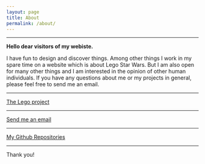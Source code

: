 ```yaml
---
layout: page
title: About
permalink: /about/
---
```


<div class="about_style">
</div>

***

**Hello dear visitors of my webiste.**

I have fun to design and discover things. Among other things I work in my spare time on a website which is about Lego Star Wars.
But I am also open for many other things and I am interested in the opinion of other human individuals. 
If you have any questions about me or my projects in general, please feel free to send me an email.

***

[The Lego project](https://pb-ld.org)

***

[Send me an email](mailto:lbvd@protonmail.com)

***

[My Github Repositories](https://github.com/lbvd)

***

Thank you!

